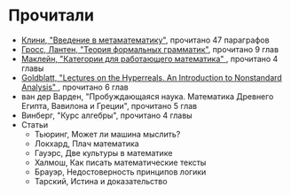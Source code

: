 # Прочитали
- <a href="https://github.com/cowboyslick/math_club/tree/main/metamath_intro">Клини, "Введение в метаматематику"</a>, прочитано 47 параграфов
- <a href="https://github.com/cowboyslick/math_club/tree/main/formal_gram">Гросс, Лантен, "Теория формальных грамматик"</a>, прочитано 9 глав
- <a href="https://github.com/cowboyslick/math_club/tree/main/category">Маклейн, "Категории для работающего математика" </a>, прочитано 4 главы
- <a href="https://github.com/cowboyslick/math_club/tree/main/nonstandard">Goldblatt, "Lectures on the Hyperreals. An Introduction to Nonstandard Analysis" </a>, прочитано 6 глав
- ван дер Варден, "Пробуждающаяся наука. Математика Древнего Египта, Вавилона и Греции", прочитано 5 глав
- Винберг, "Курс алгебры", прочитано 4 главы
- Статьи
	- Тьюринг, Может ли машина мыслить?
	- Локхард, Плач математика
	- Гауэрс, Две культуры в математике
	- Халмош, Как писать математические тексты
	- Брауэр, Недостоверность принципов логики
	- Тарский, Истина и доказательство